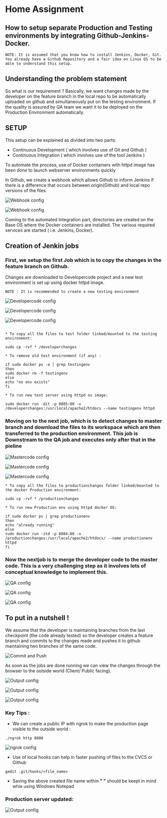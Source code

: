 # Home Assignment

## How to setup separate Production and Testing environments by integrating Github-Jenkins-Docker.

```
NOTE: It is assumed that you know how to install Jenkins, Docker, Git. 
You already have a Github Repository and a fair idea on Linux OS to be able to understand this setup.
```
## Understanding the problem statement

So what is our requirement ?
Basically, we want changes made by the developer on the feature branch in the local repo to be automatically uploaded on github and simultaneously put on the testing environment. 
If the quality is assured by QA team we want it to be deployed on the Production Environment automatically.

## SETUP

This setup can be explained as divided into two parts:

* Continuous Development ( which involves use of Git and Github ) 
* Continuous Integration ( which involves use of the tool Jenkins )

To automate the process, use of Docker containers with httpd image has been done to launch webserver environments quickly

In Github, we create a webhook which allows Github to inform Jenkins if there is a difference that occurs between origin(Github) and local repo versions of the files.

![Webhook config](/Home_Assignment/1.png)

![Webhook config](/Home_Assignment/2.png)

Coming to  the automated Integration part, directories are created on the Base OS where the Docker containers are installed.
The various required services are started ( i.e. Jenkins, Docker).

## Creation of Jenkin jobs

### First, we setup the first Job which is to copy the changes in the feature branch on Github.
Changes are downloaded to Developercode project and a new test environment is set up using docker httpd image. 

```
NOTE : It is recommended to create a new testing environment
```

![Developercode config](/Home_Assignment/3.png)

![Developercode config](/Home_Assignment/4.png)

![Developercode config](/Home_Assignment/5.png)

```

* To copy all the files to test folder linked/mounted to the testing environment:

sudo cp -rvf * /developerchanges

* To remove old test environment (if any) :

if sudo docker ps -a | grep testingenv
then
sudo docker rm -f testingenv
else
echo "no env exists"
fi

* To run new test server using httpd os image:

sudo docker run -dit -p 8085:80 -v /developerchanges:/usr/local/apache2/htdocs --name testingenv httpd
```
### Moving on to the next job, which is to detect changes to master branch and download the files to its workspace which are then transferred to the production environment. This job is Downstream to the QA job and executes only after that in the pieline  

![Mastercode config](/Home_Assignment/6.png)

![Mastercode config](/Home_Assignment/7.png)

![Mastercode config](/Home_Assignment/8.png)

```
* To copy all the files to productionchanges folder linked/mounted to the docker Production environment:

sudo cp -rvf * /productionchanges

* To run new Production env using httpd docker OS:

if sudo docker ps | grep productionenv
then
echo "already running"
else
sudo docker run -itd -p 8084:80 -v /productionchanges:/usr/local/apache2/htdocs/ --name productionenv httpd
fi
```

### Now the nextjob is to merge the developer code to the master code. This is a very challenging step as it involves lots of conceptual knowledge to implement this.

![QA config](/Home_Assignment/9.png)

![QA config](/Home_Assignment/10.png)

![QA config](/Home_Assignment/11.png)


## To put in a nutshell !

We assume that the developer is maintaining branches from the last checkpoint (the code already tested) so the developer creates a feature branch and commits to the changes made
and pushes it to github maintaining two branches of the same code. 

![Commit and Push](/Home_Assignment/12.png)

As soon as the jobs are done running we can view the changes through the browser to the outside world (Client/ Public facing).  

![Output config](/Home_Assignment/13.png)

![Output config](/Home_Assignment/14.png)

![Output config](/Home_Assignment/15.png)

### Key Tips :

* We can create a public IP with ngrok to make the production page visible to the outside world :
```
./ngrok http 8080
```

![ngrok config](/Home_Assignment/16.png)

* Use of local hooks can help in faster pushing of files to the CVCS or Github

```
gedit .git/hooks/<file_name>
```
* Saving the above created file name within __**" "**__ should be keept in mind whie using Windows Notepad


### Production server updated:
![Output config](/Home_Assignment/.png)
